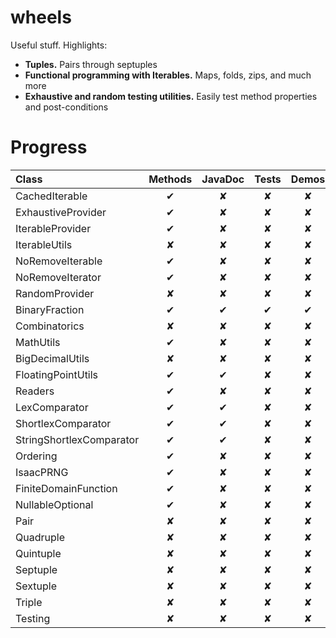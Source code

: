 wheels
======

Useful stuff. Highlights:
* <b>Tuples.</b> Pairs through septuples
* <b>Functional programming with Iterables.</b> Maps, folds, zips, and much more
* <b>Exhaustive and random testing utilities.</b> Easily test method properties and post-conditions 

Progress
========

| Class                    | Methods | JavaDoc | Tests | Demos | Properties |
|:------------------------ |:-------:|:-------:|:-----:|:-----:|:----------:|
| CachedIterable           | ✔       | ✘       | ✘     | ✘     | ✘          |
| ExhaustiveProvider       | ✔       | ✘       | ✘     | ✘     | ✘          |
| IterableProvider         | ✔       | ✘       | ✘     | ✘     | ✘          |
| IterableUtils            | ✘       | ✘       | ✘     | ✘     | ✘          |
| NoRemoveIterable         | ✔       | ✘       | ✘     | ✘     | ✘          |
| NoRemoveIterator         | ✔       | ✘       | ✘     | ✘     | ✘          |
| RandomProvider           | ✘       | ✘       | ✘     | ✘     | ✘          |
| BinaryFraction           | ✔       | ✔       | ✔     | ✔     | ✘          |
| Combinatorics            | ✘       | ✘       | ✘     | ✘     | ✘          |
| MathUtils                | ✔       | ✘       | ✘     | ✘     | ✘          |
| BigDecimalUtils          | ✘       | ✘       | ✘     | ✘     | ✘          |
| FloatingPointUtils       | ✔       | ✔       | ✘     | ✘     | ✘          |
| Readers                  | ✔       | ✘       | ✘     | ✘     | ✘          |
| LexComparator            | ✔       | ✔       | ✘     | ✘     | ✘          |
| ShortlexComparator       | ✔       | ✔       | ✘     | ✘     | ✘          |
| StringShortlexComparator | ✔       | ✔       | ✘     | ✘     | ✘          |
| Ordering                 | ✔       | ✘       | ✘     | ✘     | ✘          |
| IsaacPRNG                | ✔       | ✘       | ✘     | ✘     | ✘          |
| FiniteDomainFunction     | ✔       | ✘       | ✘     | ✘     | ✘          |
| NullableOptional         | ✔       | ✘       | ✘     | ✘     | ✘          |
| Pair                     | ✘       | ✘       | ✘     | ✘     | ✘          |
| Quadruple                | ✘       | ✘       | ✘     | ✘     | ✘          |
| Quintuple                | ✘       | ✘       | ✘     | ✘     | ✘          |
| Septuple                 | ✘       | ✘       | ✘     | ✘     | ✘          |
| Sextuple                 | ✘       | ✘       | ✘     | ✘     | ✘          |
| Triple                   | ✘       | ✘       | ✘     | ✘     | ✘          |
| Testing                  | ✘       | ✘       | ✘     | ✘     | ✘          |
